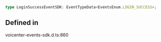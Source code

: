 ```ts
type LoginSuccessEventSDK: EventTypeData<EventsEnum.LOGIN_SUCCESS>;
```

## Defined in

voicenter-events-sdk.d.ts:860
